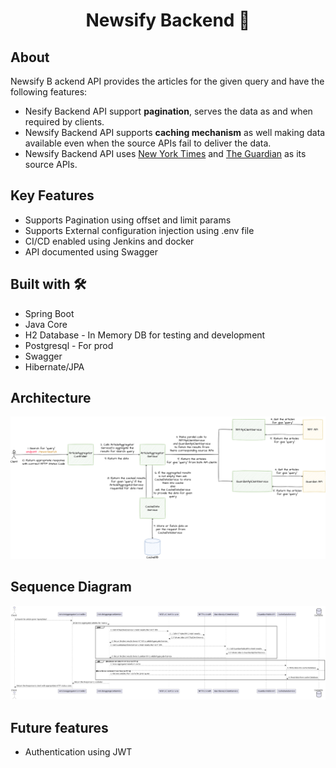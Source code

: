 <h1 align="center">Newsify Backend 🦉 </h1>

## About
Newsify B
ackend API provides the articles for the given query and have the following features:
- Nesify Backend API support **pagination**, serves the data as and when required by clients.
- Newsify Backend API supports **caching mechanism** as well making data available even when the source APIs fail to deliver the data.
- Newsify Backend API uses [New York Times](https://developer.nytimes.com/apis) and [The Guardian](https://open-platform.theguardian.com/) as its source APIs.


## Key Features
- Supports Pagination using offset and limit params
- Supports External configuration injection using .env file
- CI/CD enabled using Jenkins and docker
- API documented using Swagger


## Built with 🛠
- Spring Boot
- Java Core
- H2 Database - In Memory DB for testing and development
- Postgresql - For prod
- Swagger
- Hibernate/JPA

## Architecture
![DataFlowDiagramForNewsApp.png](DataFlowDiagramForNewsApp.png)

## Sequence Diagram
![SequenceDiagramForNewsApp.png](SequenceDiagramForNewsApp.png)

## Future features
- Authentication using JWT